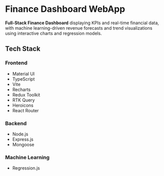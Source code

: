 # Finance Dashboard WebApp

**Full-Stack Finance Dashboard** displaying KPIs and real-time financial data, with machine learning-driven revenue forecasts and trend visualizations using interactive charts and regression models.

## Tech Stack

### Frontend
- Material UI
- TypeScript
- Vite
- Recharts
- Redux Toolkit
- RTK Query
- Heroicons
- React Router

### Backend
- Node.js
- Express.js
- Mongoose

### Machine Learning
- Regression.js
